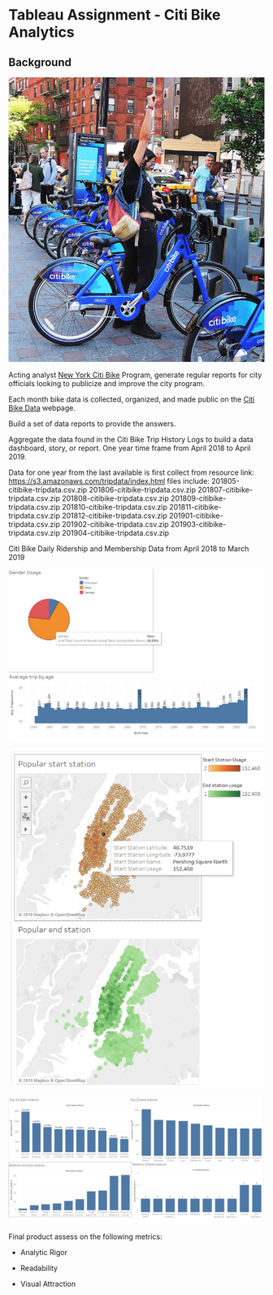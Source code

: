 # Tableau Assignment - Citi Bike Analytics

## Background

![Citi-Bikes](Images/citi-bike-station-bikes.jpg)

Acting analyst [New York Citi Bike](https://en.wikipedia.org/wiki/Citi_Bike) Program, generate regular reports for city officials looking to publicize and improve the city program.

Each month bike data is collected, organized, and made public on the [Citi Bike Data](https://www.citibikenyc.com/system-data) webpage.

Build a set of data reports to provide the answers. 

Aggregate the data found in the Citi Bike Trip History Logs to build a data dashboard, story, or report.  One year time frame from April 2018 to April 2019.

Data for one year from the last available is first collect from resource link: https://s3.amazonaws.com/tripdata/index.html
files include:
201805-citibike-tripdata.csv.zip
201806-citibike-tripdata.csv.zip
201807-citibike-tripdata.csv.zip
201808-citibike-tripdata.csv.zip
201809-citibike-tripdata.csv.zip
201810-citibike-tripdata.csv.zip
201811-citibike-tripdata.csv.zip
201812-citibike-tripdata.csv.zip
201901-citibike-tripdata.csv.zip
201902-citibike-tripdata.csv.zip
201903-citibike-tripdata.csv.zip
201904-citibike-tripdata.csv.zip

Citi Bike Daily Ridership and Membership Data from April 2018 to March 2019
 
![GenderandAge](Images/genderNage.jpg)

![stations](Images/popular-station.png)

![topstations](Images/top10.jpg)

Final product assess on the following metrics: 

* Analytic Rigor

* Readability

* Visual Attraction
